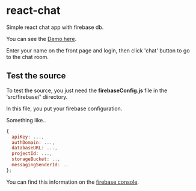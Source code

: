 
# react-chat

Simple react chat app with firebase db.


You can see the [Demo here](https://chatroom-45d5f.firebaseapp.com/).


Enter your name on the front page and login, then click 'chat' button to go to the chat room.


## Test the source

To test the source, you just need the **firebaseConfig.js** file in the 'src/firebase/' diirectory.


In this file, you put your firebase configuration.


Something like..

```js
{
  apiKey: ...,
  authDomain: ...,
  databaseURL: ...,
  projectId: ...,
  storageBucket: ..,
  messagingSenderId: ..
};
```

You can find this information on the [firebase console](https://console.firebase.google.com).

